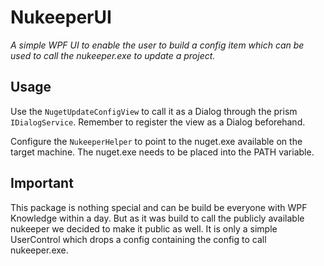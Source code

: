 # NukeeperUI

*A simple WPF UI to enable the user to build a config item which can be used to call the nukeeper.exe to update a project.*

## Usage

Use the `NugetUpdateConfigView` to call it as a Dialog through the prism `IDialogService`. Remember to register the view as a Dialog beforehand.

Configure the `NukeeperHelper` to point to the nuget.exe available on the target machine. The nuget.exe needs to be placed into the PATH variable.

## Important

This package is nothing special and can be build be everyone with WPF Knowledge within a day. But as it was build to call the publicly available nukeeper we decided to make it public as well. It is only a simple UserControl which drops a config containing the config to call nukeeper.exe.

